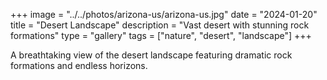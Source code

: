 +++
image = "../../photos/arizona-us/arizona-us.jpg"
date = "2024-01-20"
title = "Desert Landscape"
description = "Vast desert with stunning rock formations"
type = "gallery"
tags = ["nature", "desert", "landscape"]
+++

A breathtaking view of the desert landscape featuring dramatic rock formations and endless horizons. 